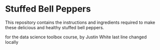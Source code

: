 # Stuffed Bell Peppers

This repository contains the instructions and ingredients required to make these delicious and healthy stuffed bell peppers.


for the data science toolbox course, by Justin White
last line changed locally
